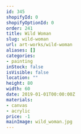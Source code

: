 ```yaml
---
id: 345
shopifyId: 0
shopifyOptionId: 0
order: 241
title: Wild Woman
slug: wild-woman
url: art-works/wild-woman
aliases: []
categories:
- painting
inStock: false
isVisible: false
location: ""
height: 80
width: 60
date: 2019-01-01T00:00:00Z
materials:
- canvas
- acrylic
price: -1
mainImage: wild_woman.jpg
---
```

